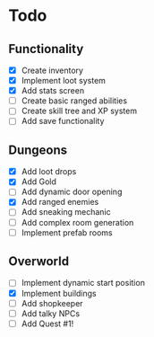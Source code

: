 # Todo

## Functionality

- [x] Create inventory
- [x] Implement loot system
- [x] Add stats screen
- [ ] Create basic ranged abilities
- [ ] Create skill tree and XP system
- [ ] Add save functionality

## Dungeons

- [x] Add loot drops
- [x] Add Gold
- [ ] Add dynamic door opening
- [x] Add ranged enemies
- [ ] Add sneaking mechanic
- [ ] Add complex room generation
- [ ] Implement prefab rooms

## Overworld

- [ ] Implement dynamic start position
- [x] Implement buildings
- [ ] Add shopkeeper
- [ ] Add talky NPCs
- [ ] Add Quest #1!